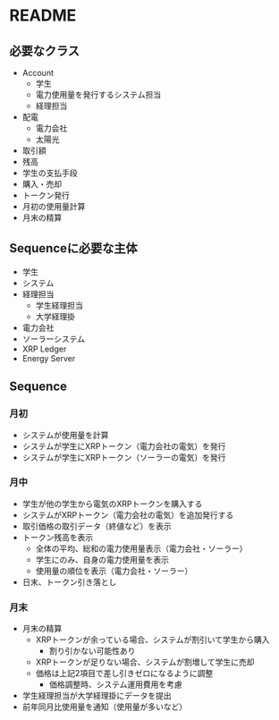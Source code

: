 # README

## 必要なクラス

- Account
  - 学生
  - 電力使用量を発行するシステム担当
  - 経理担当
- 配電
  - 電力会社
  - 太陽光
- 取引額
- 残高
- 学生の支払手段
- 購入・売却
- トークン発行
- 月初の使用量計算
- 月末の精算

## Sequenceに必要な主体

- 学生
- システム
- 経理担当
  - 学生経理担当
  - 大学経理掛
- 電力会社
- ソーラーシステム
- XRP Ledger
- Energy Server

## Sequence

### 月初

- システムが使用量を計算
- システムが学生にXRPトークン（電力会社の電気）を発行
- システムが学生にXRPトークン（ソーラーの電気）を発行

### 月中

- 学生が他の学生から電気のXRPトークンを購入する
- システムがXRPトークン（電力会社の電気）を追加発行する
- 取引価格の取引データ（終値など）を表示
- トークン残高を表示
  - 全体の平均、総和の電力使用量表示（電力会社・ソーラー）
  - 学生にのみ、自身の電力使用量を表示
  - 使用量の順位を表示（電力会社・ソーラー）
- 日末、トークン引き落とし

### 月末

- 月末の精算
  - XRPトークンが余っている場合、システムが割引いて学生から購入
    - 割り引かない可能性あり
  - XRPトークンが足りない場合、システムが割増して学生に売却
  - 価格は上記2項目で差し引きゼロになるように調整
    - 価格調整時、システム運用費用を考慮
- 学生経理担当が大学経理掛にデータを提出
- 前年同月比使用量を通知（使用量が多いなど）
